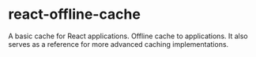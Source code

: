 # react-offline-cache
A basic cache for React applications. Offline cache to applications. It also serves as a reference for more advanced caching implementations.
